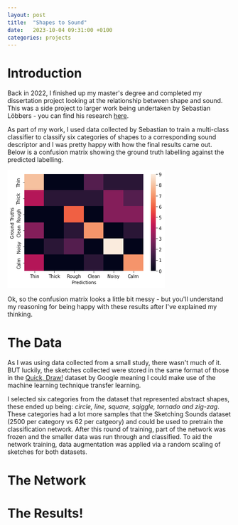 ```yaml
---
layout: post
title:  "Shapes to Sound"
date:   2023-10-04 09:31:00 +0100
categories: projects
---
```


# Introduction

Back in 2022, I finished up my master's degree and completed my dissertation project looking at the relationship between shape and sound. This was a side project to larger work being undertaken by Sebastian Löbbers - you can find his research [here](https://sebastianlobbers.com/). 

As part of my work, I used data collected by Sebastian to train a multi-class classifier to classify six categories of shapes to a corresponding sound descriptor and I was pretty happy with how the final results came out. Below is a confusion matrix showing the ground truth labelling against the predicted labelling. 

![confusion_matrix_ss](/assets/img/ss_heatmap.png)

Ok, so the confusion matrix looks a little bit messy - but you'll understand my reasoning for being happy with these results after I've explained my thinking.

# The Data

As I was using data collected from a small study, there wasn't much of it. BUT luckily, the sketches collected were stored in the same format of those in the [Quick, Draw!](https://github.com/googlecreativelab/quickdraw-dataset) dataset by Google meaning I could make use of the machine learning technique transfer learning.

I selected six categories from the dataset that represented abstract shapes, these ended up being: *circle, line, square, sqiggle, tornado and zig-zag*. These categories had a lot more samples that the Sketching Sounds dataset (2500 per category vs 62 per catgeory) and could be used to pretrain the classification network. After this round of training, part of the network was frozen and the smaller data was run through and classified. To aid the network training, data augmentation was applied via a random scaling of sketches for both datasets.

# The Network

# The Results!

<!-- ![confusion_matrix_qd](/assets/img/qd_heatmap.png) -->
